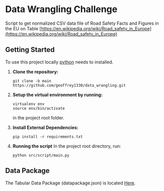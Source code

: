 # Data Wrangling Challenge 
Script to get normalized CSV data file of Road Safety Facts and Figures in the EU on Table [https://en.wikipedia.org/wiki/Road_safety_in_Europe](https://en.wikipedia.org/wiki/Road_safety_in_Europe)

## Getting Started
To use this project locally [python](https://www.python.org/downloads/)  needs to installed.

1. **Clone the repository:**
    ```
    git clone -b main https://github.com/geoffrey1330/data_wrangling.git
    ```
2. **Setup the virtual environment by running:**
    ```
    virtualenv env
    source env/bin/activate 
    ```
    in the project root folder.
   
3. **Install External Dependencies:**
    ```
    pip install -r requirements.txt
    ```
   
5. **Running the script**
    In the project root directory, run:
    ```
    python src/script/main.py
    ```

## Data Package 
The Tabular Data Package (datapackage.json) is located [Here](https://github.com/geoffrey1330/data_wrangling/blob/main/src/datapackage.json).
